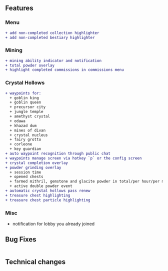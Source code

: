 ## Features

### Menu

```diff
+ add non-completed collection highlighter
+ add non-completed bestiary highlighter
```

### Mining

```diff
+ mining ability indicator and notification
+ total powder overlay
+ highlight completed commissions in commissions menu
```

### Crystal Hollows

```diff
+ waypoints for:
  + goblin king
  + goblin queen
  + precursor city
  + jungle temple
  + amethyst crystal
  + odawa
  + khazad dum
  + mines of divan
  + crystal nucleus
  + fairy grotto
  + corleone
  + key guardian
+ auto waypoint recognition through public chat
+ waypoints manage screen via hotkey `p` or the config screen
+ crystal completion overlay
+ powder grinding overlay
  + session time
  + opened chests
  + farmed mithril, gemstone and glacite powder in total/per hour/per minute
  + active double powder event
+ automatic crystal hollows pass renew
+ treasure chest highlighting
+ treasure chest particle highlighting
```

### Misc

+ notification for lobby you already joined

## Bug Fixes

```diff
```

## Technical changes

```diff
```
